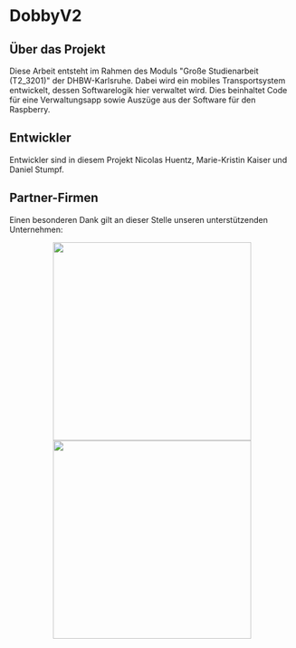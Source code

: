 # DobbyV2

## Über das Projekt
Diese Arbeit entsteht im Rahmen des Moduls "Große Studienarbeit (T2\_3201)" der DHBW-Karlsruhe. Dabei wird ein mobiles Transportsystem entwickelt, dessen Softwarelogik hier verwaltet wird. Dies beinhaltet Code für eine Verwaltungsapp sowie Auszüge aus der Software für den Raspberry. 

## Entwickler
Entwickler sind in diesem Projekt Nicolas Huentz, Marie-Kristin Kaiser und Daniel Stumpf.

## Partner-Firmen
Einen besonderen Dank gilt an dieser Stelle unseren unterstützenden Unternehmen:
<p align="center">
  <a href="https://www.sick.com/de/de/"><img src="https://www.sick.com/static_2017021411/_ui/desktop/common/images/base/pics/logo.png" width="350"/></a>
  <img src="your_relative_path_here_number_2_large_name" width="350"/>
</p>




